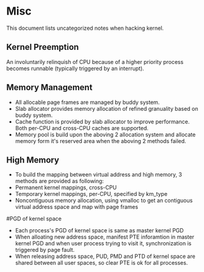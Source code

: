# Misc

This document lists uncategorized notes when hacking kernel.

## Kernel Preemption
An involuntarily relinquish of CPU because of a higher priority process becomes runnable (typically triggered by an interrupt).

## Memory Management
- All allocable page frames are managed by buddy system.
- Slab allocator provides memory allocation of refined granuality based on buddy system.
- Cache function is provided by slab allocator to improve performance. Both per-CPU and cross-CPU caches are supported.
- Memory pool is build upon the aboving 2 allocation system and allocate memory form it's reserved area when the aboving 2 methods failed.

## High Memory
- To build the mapping between virtual address and high memory, 3 methods are provided as following:
- Permanent kernel mappings, cross-CPU
- Temporary kernel mappings, per-CPU, specified by km_type
- Noncontiguous memory allocation, using vmalloc to get an contiguous virtual address space and map with page frames

#PGD of kernel space
- Each process's PGD of kernel space is same as master kernel PGD
- When alloating new address space, manifest PTE inforamtion in master kernel PGD and when user process trying to visit it, synchronization is triggered by page fault.
- When releasing address space, PUD, PMD and PTD of kernel space are shared between all user spaces, so clear PTE is ok for all processes.
